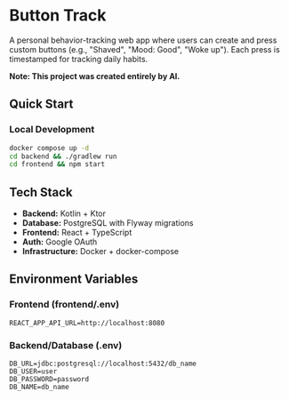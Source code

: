# Button Track

A personal behavior-tracking web app where users can create and press custom buttons (e.g., "Shaved", "Mood: Good", "Woke up"). Each press is timestamped for tracking daily habits.

**Note: This project was created entirely by AI.**

## Quick Start

### Local Development
```bash
docker compose up -d
cd backend && ./gradlew run
cd frontend && npm start
```

## Tech Stack

- **Backend:** Kotlin + Ktor
- **Database:** PostgreSQL with Flyway migrations
- **Frontend:** React + TypeScript
- **Auth:** Google OAuth
- **Infrastructure:** Docker + docker-compose

## Environment Variables

### Frontend (frontend/.env)
```
REACT_APP_API_URL=http://localhost:8080
```

### Backend/Database (.env)
```
DB_URL=jdbc:postgresql://localhost:5432/db_name
DB_USER=user
DB_PASSWORD=password
DB_NAME=db_name
```